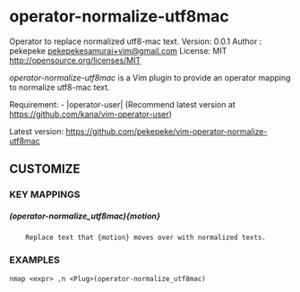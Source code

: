 operator-normalize-utf8mac
==========================

Operator to replace normalized utf8-mac text.
Version: 0.0.1
Author : pekepeke <pekepekesamurai+vim@gmail.com>
License: MIT
         <http://opensource.org/licenses/MIT>

*operator-normalize-utf8mac* is a Vim plugin to provide an operator mapping
to normalize utf8-mac text.

Requirement:
	- |operator-user| (Recommend latest version at https://github.com/kana/vim-operator-user)

Latest version:
	https://github.com/pekepeke/vim-operator-normalize-utf8mac

## CUSTOMIZE

### KEY MAPPINGS

##### <Plug>(operator-normalize_utf8mac){motion}

		Replace text that {motion} moves over with normalized texts.

### EXAMPLES


	nmap <expr> ,n <Plug>(operator-normalize_utf8mac)

